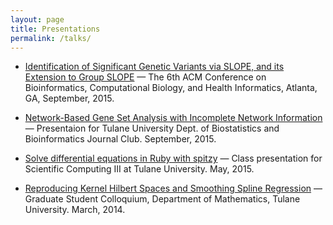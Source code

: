```yaml
---
layout: page
title: Presentations 
permalink: /talks/
---
```


* [Identification of Significant Genetic Variants via SLOPE, and its Extension to Group SLOPE](http://www.alexejgossmann.com/presentations/GroupSLOPE.html) &mdash;  The 6th ACM Conference on Bioinformatics, Computational Biology, and Health Informatics, Atlanta, GA, September, 2015.

* [Network-Based Gene Set Analysis with Incomplete Network Information](http://www.alexejgossmann.com/presentations/NetGSA.html) &mdash; Presentaion for Tulane University Dept. of Biostatistics and Bioinformatics Journal Club. September, 2015.

* [Solve differential equations in Ruby with spitzy](http://www.alexejgossmann.com/presentations/spitzy.html) &mdash; Class presentation for Scientific Computing III at Tulane University. May, 2015.

* [Reproducing Kernel Hilbert Spaces and Smoothing Spline Regression](http://www.alexejgossmann.com/presentations/backup_pdf/SmoothingSplines.pdf) &mdash; Graduate Student Colloquium, Department of Mathematics, Tulane University. March, 2014.
